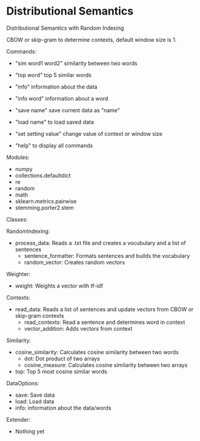 # Distributional Semantics
Distributional Semantics with Random Indexing

CBOW or skip-gram to determine contexts, default window size is 1.

Commands:
* "sim word1 word2" similarity between two words
* "top word" top 5 similar words

* "info" information about the data
* "info word" information about a word

* "save name" save current data as "name"
* "load name" to load saved data 
* "set setting value" change value of context or window size

* "help" to display all commands

Modules:
* numpy
* collections.defaultdict
* re
* random
* math
* sklearn.metrics.pairwise 
* stemming.porter2.stem

Classes:

RandomIndexing:
* process_data: Reads a .txt file and creates a vocubulary and a list of sentences
	* sentence_formatter: Formats sentences and builds the vocabulary
	* random_vector: Creates random vectors

Weighter:
* weight: Weights a vector with tf-idf

Contexts:
* read_data: Reads a list of sentences and update vectors from CBOW or skip-gram contexts
	* read_contexts: Read a sentence and determines word in context
	* vector_addition: Adds vectors from context

Similarity:
* cosine_similarity: Calculates cosine similarity between two words
	* dot: Dot product of two arrays
	* cosine_measure: Calculates cosine similarity between two arrays
* top: Top 5 most cosine similar words

DataOptions:
* save: Save data
* load: Load data
* info: information about the data/words 

Extender:
* Nothing yet


